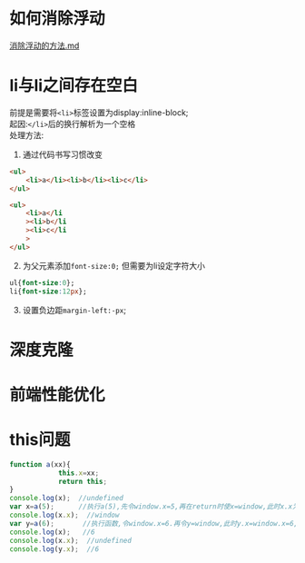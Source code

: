 # 如何消除浮动
[消除浮动的方法.md](file:///E:/前端知识整理/css/消除浮动的方法.md)
# li与li之间存在空白
前提是需要将`<li>`标签设置为display:inline-block;  
起因:`</li>`后的换行解析为一个空格  
处理方法:
1. 通过代码书写习惯改变

```html
<ul>
    <li>a</li><li>b</li><li>c</li>
</ul>

<ul>
    <li>a</li
    ><li>b</li
    ><li>c</li
    >
</ul>
```
2. 为父元素添加`font-size:0;`  但需要为li设定字符大小

```css
ul{font-size:0};
li{font-size:12px};
```
3. 设置负边距`margin-left:-px`;


# 深度克隆

# 前端性能优化
# this问题
```JavaScript
function a(xx){
            this.x=xx;
            return this;
}
console.log(x);  //undefined
var x=a(5);      //执行a(5),先令window.x=5,再在return时使x=window,此时x.x为window
console.log(x.x);  //window
var y=a(6);       //执行函数,令window.x=6.再令y=window,此时y.x=window.x=6,x.x=6.x  undefined
console.log(x);   //6
console.log(x.x);  //undefined
console.log(y.x);  //6
```